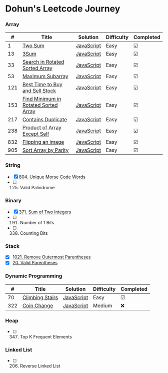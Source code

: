 # Dohun's Leetcode Journey

### Array
| # | Title | Solution | Difficulty |Completed|
|---| ----- | -------- | ---------- |-------- |
|1|[Two Sum](https://leetcode.com/problems/two-sum) | [JavaScript]()|Easy| &#9745;|
|13|[3Sum](https://leetcode.com/problems/3sum) | [JavaScript](./3sum.md)|Easy| &#9745;|
|33|[Search in Rotated Sorted Array](https://leetcode.com/problems/search-in-rotated-sorted-array)|[JavaScript](./search-in-rotate-sorted-array.md)|Easy| &#9745;|
|53|[Maximum Subarray](https://leetcode.com/problems/maximum-subarray) | [JavaScript](./maximum-subarray.md)|Easy| &#9745;|
|121|[Best Time to Buy and Sell Stock](https://leetcode.com/problems/best-time-to-buy-and-sell-stock/)|[JavaScript](./best-time-to-buy-and-sell-stock.md)|Easy| &#9745;|
|153|[Find Minimum in Rotated Sorted Array](https://leetcode.com/problems/find-minimum-in-rotated-sorted-array)|[JavaScript](./find-minimum-in-rotated-sorted-array.md)|Easy| &#9745;|
|217|[Contains Duplicate](https://leetcode.com/problems/contains-duplicate)|[JavaScript](./contains-duplicate)|Easy|&#9745;|
|238|[Product of Array Except Self](https://leetcode.com/problems/product-of-array-except-self)|[JavaScript](./product-of-array-except-self.md)|Easy|&#9745;|
|832|[Flipping an image](https://leetcode.com/problems/flipping-an-image)|[JavaScript](./flipping-image.md)|Easy|&#9745;|
|905|[Sort Array by Parity](https://leetcode.com/problems/sort-array-by-parity)|[JavaScript](./sort-array-by-parity.md)|Easy|&#9745;|

### String
- [x] [804. Unique Morse Code Words](https://github.com/doinghun/leetcode/blob/master/unique-morse-code-words.js)
- [ ] 125. Valid Palindrome

### Binary
- [x] [371. Sum of Two Integers](https://github.com/doinghun/leetcode/blob/master/sum-of-two-integers.md)
- [ ] 191. Number of 1 Bits
- [ ] 338. Counting Bits

### Stack
- [x] [1021. Remove Outermost Parentheses](https://github.com/doinghun/leetcode/blob/master/remove-outermost-paretheses.js)
- [x] [20. Valid Parentheses](https://github.com/doinghun/leetcode/blob/master/valid-parentheses.js)

### Dynamic Programming
| # | Title | Solution | Difficulty |Completed|
|---| ----- | -------- | ---------- |-------- |
|70|[Climbing Stairs](https://leetcode.com/problems/climbing-stairs)|[JavaScript](https://github.com/doinghun/leetcode/blob/master/climbing-stairs.md)|Easy| &#9745;|
|322|[Coin Change](https://leetcode.com/problems/coin-change)|[JavaScript]()|Medium| ❌|

### Heap
- [ ] 347. Top K Frequent Elements

### Linked List
- [ ] 206. Reverse Linked List
